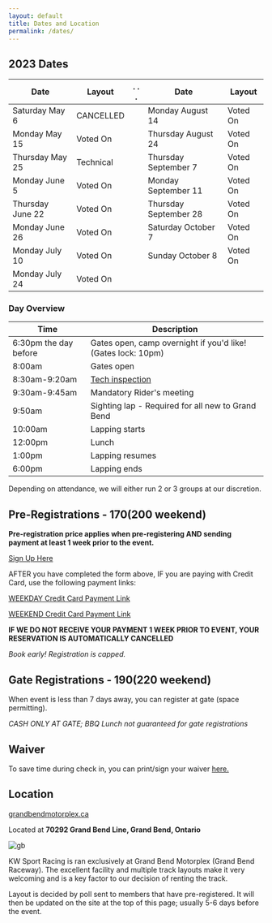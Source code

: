 ```yaml
---
layout: default
title: Dates and Location
permalink: /dates/
---
```


## 2023 Dates

| **Date**            | **Layout**           | . . . | **Date**             | **Layout**           |
|---------------------|----------------------|-------|----------------------|----------------------|
| Saturday May 6      |CANCELLED             |       | Monday August 14     |Voted On              |
| Monday May 15       |Voted On              |       | Thursday August 24   |Voted On              |
| Thursday May 25     |Technical             |       | Thursday September 7 |Voted On              |
| Monday June 5       |Voted On              |       | Monday September 11  |Voted On              |                              
| Thursday June 22    |Voted On              |       | Thursday September 28|Voted On              |
| Monday June 26      |Voted On              |       | Saturday October 7   |Voted On              |
| Monday July 10      |Voted On              |       | Sunday October 8     |Voted On              |
| Monday July 24      |Voted On              |       



### Day Overview

| **Time**              | **Description**                                                              |
|-----------------------|------------------------------------------------------------------------------|
| 6:30pm the day before | Gates open, camp overnight if you'd like! (Gates lock: 10pm)                 |
| 8:00am                | Gates open                                                                   |
| 8:30am-9:20am         | [Tech inspection](/rules/)                                                   |
| 9:30am-9:45am         | Mandatory Rider's meeting                                                    |
| 9:50am                | Sighting lap - Required for all new to Grand Bend                            |
| 10:00am               | Lapping starts                                                               |
| 12:00pm               | Lunch                                                                        |
| 1:00pm                | Lapping resumes                                                              |
| 6:00pm                | Lapping ends                                                                 |

Depending on attendance, we will either run 2 or 3 groups at our discretion.

## Pre-Registrations - $170 ($200 weekend)

**Pre-registration price applies when pre-registering AND sending payment at least 1 week prior to the event.**

[Sign Up Here](https://forms.gle/yKHhoN7DuDRbLWcJA)

AFTER you have completed the form above, IF you are paying with Credit Card, use the following payment links:

[WEEKDAY Credit Card Payment Link](https://buy.stripe.com/00g7st79W8Uk8vu5kr)

[WEEKEND Credit Card Payment Link](https://buy.stripe.com/5kAbIJ2TG7Qg132bIN)

**IF WE DO NOT RECEIVE YOUR PAYMENT 1 WEEK PRIOR TO EVENT, YOUR RESERVATION IS AUTOMATICALLY CANCELLED**

*Book early! Registration is capped.*

## Gate Registrations - $190 ($220 weekend)

When event is less than 7 days away, you can register at gate (space permitting).

*CASH ONLY AT GATE; BBQ Lunch not guaranteed for gate registrations*



## Waiver
To save time during check in, you can print/sign your waiver [here.](https://drive.google.com/file/d/1BOBIBmM_7Y_iKUKtFO_ZFKxqYi4q8teK/view?usp=sharing)

## Location

[grandbendmotorplex.ca](http://www.grandbendmotorplex.ca/grand-bend-raceway/)

Located at **70292 Grand Bend Line, Grand Bend, Ontario**

![gb](/img/raceway.jpg)

KW Sport Racing is ran exclusively at Grand Bend Motorplex (Grand Bend Raceway). The excellent facility and multiple track layouts make it very welcoming and is a key factor to our decision of renting the track.

Layout is decided by poll sent to members that have pre-registered. It will then be updated on the site at the top of this page; usually 5-6 days before the event.
